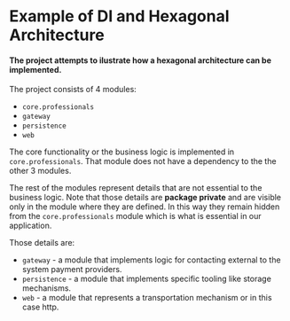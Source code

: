 # Example of DI and Hexagonal Architecture


#### The project attempts to ilustrate how a hexagonal architecture can be implemented.


The project consists of 4 modules:
- `core.professionals`
- `gateway`
- `persistence`
- `web`

The core functionality or the business logic is implemented in `core.professionals`.
That module does not have a dependency to the the other 3 modules.  

The rest of the modules represent details that are not essential to the business logic.
Note that those details are <b>package private</b> and are visible only in the module where
they are defined. In this way they remain hidden from the `core.professionals` module which 
is what is essential in our application. 

Those details are: 
- `gateway` - a module that implements logic for contacting external to the system payment providers.
- `persistence` - a module that implements specific tooling like storage mechanisms.
- `web` - a module that represents a transportation mechanism or in this case http.
